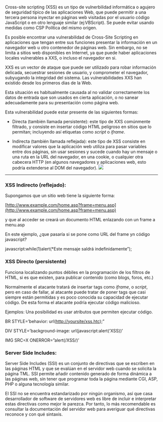 Cross-site scripting (XSS) es un tipo de vulnerbilidad informática o agujero de seguridad típico de las aplicaciones Web, que puede permitir a una tercera persona inyectar en páginas web visitadas por el usuario código JavaScript o en otro lenguaje similar (ej:VBScript). Se puede evitar usando medidas como CSP Política del mismo origen.

Es posible encontrar una vulnerabilidad de Cross-Site Scripting en aplicaciones que tengan entre sus funciones presentar la información en un navegador web u otro contenedor de páginas web. Sin embargo, no se limita a sitios web disponibles en Internet, ya que puede haber aplicaciones locales vulnerables a XXS, o incluso el navegador en si.

XXS es un vector de ataque que puede ser utilizado para robar información delicada, secuestrar sesiones de usuario, y comprometer el navegador, subyugando la integridad del sistema. Las vulnerabilidades XXS han existido desde los primeros dias de la Web.

Esta situación es habitualmente causada al no validar correctamente los datos de entrada que son usados en cierta aplicación, o no sanear adecuadamente para su presentación como página web.

Esta vulnerabilidad puede estar presente de las siguientes formas:

-   Directa (también llamada persistente): este tipo de XXS comúnmente filtrado, y consiste en insertar código HTML peligroso en sitios que lo permitan; incluyendo así etiquetas como _script_ o _iframe_.
    
-   Indirecta (también llamada reflejada): este tipo de XSS consiste en modificar valores que la aplicación web utiliza para pasar variables entre dos páginas, sin usar sesiones y sucede cuando hay un mensaje o una ruta en la URL del navegador, en una cookie, o cualquier otra cabecera HTTP (en algunos navegadores y aplicaciones web, esto podría extenderse al DOM del navegador).
![](img/directivas.png)
---
### XSS Indirecto (reflejado):

Supongamos que un sitio web tiene la siguiente forma:

[http://www.example.com/home.asp?frame=menu.asp](http://www.example.com/home.asp?frame=menu.asp)

y que al acceder se creará un documento HTML enlazando con un frame a menu.asp

En este ejemplo, ¿que pasaría si se pone como URL del frame yn código javascript?

javascript:while(1)alert(*Este mensaje saldrá indefinidamente”);

### XSS Directo (persistente)

Funciona localizando puntos débiles en la programación de los filtros de HTML, si es que existen, para publicar contenido (como blogs, foros, etc.)

Normalmente el atacante tratará de insertar tags como _iframe_, o _script_, pero en caso de fallar, al atacante puede tratar de poner tags que casi siempre están permitidas y es poco conocida su capacidad de ejecutar código. De esta forma el atacante podría ejecutar código malicioso.

Ejemplos: Una posibilidad es usar atributos que permiten ejecutar código.

BR STYLE=’behavior: url([http://yoursite/xss.htc](http://yoursite/xss.htc));”

DIV STYLE=’background-image: url(javascript:alert(‘XSS))’

IMG SRC=X ONERROR=”alert(/XSS/)’

### Server Side Includes:

Server Side Includes (SSI) es un conjunto de directivas que se escriben en las páginas HTML y que se evalúan en el servidor web cuando se solicita la página TML. SSI permite añadir contenido generado de forma dinámica a las páginas web, sin tener que programar toda la página mediante CGI, ASP, PHP o alguna tecnología similar.

El SSI no se encuentra estandarizado por ningún organismo, así que casa desarrollador de software de servidores web es libre de incluir e interpretar estas directivas como mejor le parezca. Por tanto, lo más recomendable es consultar la documentación del servidor web para averiguar qué directivas reconoce y con qué sintaxis.